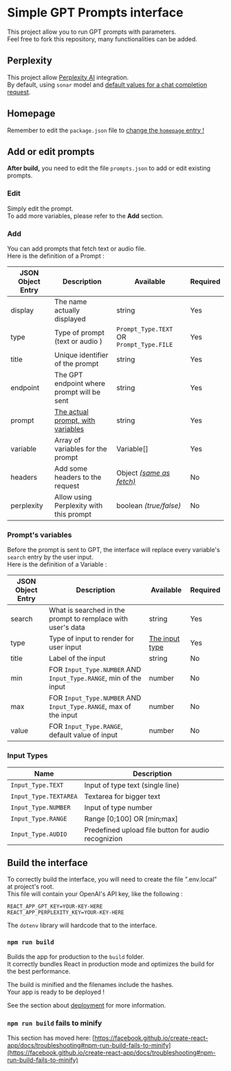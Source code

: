 # Simple GPT Prompts interface

This project allow you to run GPT prompts with parameters.\
Feel free to fork this repository, many functionalities can be added.

## Perplexity
This project allow [Perplexity AI](https://www.perplexity.ai/) integration.\
By default, using `sonar` model and [default values for a chat completion request](https://docs.perplexity.ai/api-reference/chat-completions).

## Homepage

Remember to edit the `package.json` file to [change the `homepage` entry !](https://create-react-app.dev/docs/deployment/#building-for-relative-paths)

## Add or edit prompts

__After build,__ you need to edit the file `prompts.json` to add or edit existing prompts.

### Edit

Simply edit the prompt.\
To add more variables, please refer to the __Add__ section.

### Add

You can add prompts that fetch text or audio file.\
Here is the definition of a Prompt :

| JSON Object Entry | Description                                                 | Available                                                                                                          | Required |
|-------------------|-------------------------------------------------------------|--------------------------------------------------------------------------------------------------------------------|----------|
| display           | The name actually displayed                                 | string                                                                                                             | Yes      |
| type              | Type of prompt (text or audio )                             | `Prompt_Type.TEXT` OR `Prompt_Type.FILE`                                                                           | Yes      |
| title             | Unique identifier of the prompt                             | string                                                                                                             | Yes      |
| endpoint          | The GPT endpoint where prompt will be sent                  | string                                                                                                             | Yes      |
| prompt            | [The actual prompt, with variables](#gpt-prompts-variables) | string                                                                                                             | Yes      |
| variable          | Array of variables for the prompt                           | Variable[]                                                                                                         | Yes      |
| headers           | Add some headers to the request                             | Object [_(same as fetch)_](https://developer.mozilla.org/en-US/docs/Web/API/Fetch_API/Using_Fetch#setting_headers) | No       |
| perplexity        | Allow using Perplexity with this prompt                     | boolean _(true/false)_                                                                                             | No       |

<a name="gpt-prompts-variables"></a>
### Prompt's variables

Before the prompt is sent to GPT, the interface will replace every variable's `search` entry by the user input.\
Here is the definition of a Variable :

| JSON Object Entry | Description                                                      | Available                                  | Required |
|-------------------|------------------------------------------------------------------|--------------------------------------------|----------|
| search            | What is searched in the prompt to remplace with user's data      | string                                     | Yes      |
| type              | Type of input to render for user input                           | [The input type](#gpt-prompts-input-types) | Yes      |
| title             | Label of the input                                               | string                                     | No       |
| min               | FOR `Input_Type.NUMBER` AND `Input_Type.RANGE`, min of the input | number                                     | No       |
| max               | FOR `Input_Type.NUMBER` AND `Input_Type.RANGE`, max of the input | number                                     | No       |
| value             | FOR `Input_Type.RANGE`, default value of input                   | number                                     | No       |

<a name="gpt-prompts-input-types"></a>
### Input Types
| Name                  | Description                                         |
|-----------------------|-----------------------------------------------------|
| `Input_Type.TEXT`     | Input of type text (single line)                    |
| `Input_Type.TEXTAREA` | Textarea for bigger text                            |
| `Input_Type.NUMBER`   | Input of type number                                |
| `Input_Type.RANGE`    | Range \[0;100] OR \[min;max]                        |
| `Input_Type.AUDIO`    | Predefined upload file button for audio recognizion |

## Build the interface

To correctly build the interface, you will need to create the file ".env.local" at project's root.\
This file will contain your OpenAI's API key, like the following :
```
REACT_APP_GPT_KEY=YOUR-KEY-HERE
REACT_APP_PERPLEXITY_KEY=YOUR-KEY-HERE
```

The `dotenv` library will hardcode that to the interface.

### `npm run build`

Builds the app for production to the `build` folder.\
It correctly bundles React in production mode and optimizes the build for the best performance.

The build is minified and the filenames include the hashes.\
Your app is ready to be deployed !

See the section about [deployment](https://facebook.github.io/create-react-app/docs/deployment) for more information.

### `npm run build` fails to minify

This section has moved here: [https://facebook.github.io/create-react-app/docs/troubleshooting#npm-run-build-fails-to-minify](https://facebook.github.io/create-react-app/docs/troubleshooting#npm-run-build-fails-to-minify)

